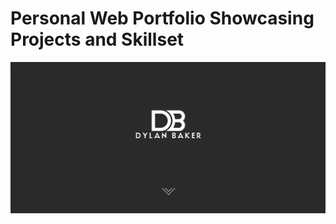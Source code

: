 # Personal Web Portfolio Showcasing Projects and Skillset

![Portfolio Preview](https://raw.githubusercontent.com/dylanbaker21/portfolio/master/src/images/portfolio-preview.png)
